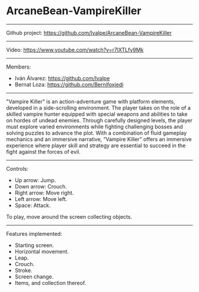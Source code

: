 # ArcaneBean-VampireKiller

-------------------------------------

Github project: https://github.com/Ivalpe/ArcaneBean-VampireKiller

-------------------------------------

Video: https://www.youtube.com/watch?v=r7lXTLfv9Mk

------------------------------------

Members:
- Iván Álvarez: https://github.com/Ivalpe
- Bernat Loza: https://github.com/Bernifoxjedi

------------------------------------

"Vampire Killer" is an action-adventure game with platform elements, developed in a side-scrolling environment. The player takes on the role of a skilled vampire hunter equipped with special weapons and abilities to take on hordes of undead enemies. Through carefully designed levels, the player must explore varied environments while fighting challenging bosses and solving puzzles to advance the plot. With a combination of fluid gameplay mechanics and an immersive narrative, “Vampire Killer” offers an immersive experience where player skill and strategy are essential to succeed in the fight against the forces of evil.

-----------------------------------

Controls:

- Up arrow: Jump.
- Down arrow: Crouch.
- Right arrow: Move right.
- Left arrow: Move left.
- Space: Attack.

To play, move around the screen collecting objects.

------------------------------------

Features implemented:
- Starting screen.
- Horizontal movement.
- Leap.
- Crouch.
- Stroke.
- Screen change.
- Items, and collection thereof.
